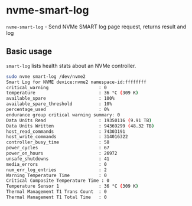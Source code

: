# nvme-smart-log

`nvme-smart-log` - Send NVMe SMART log page request, returns result and log

## Basic usage
`smart-log` lists health stats about an NVMe controller.

```bash
sudo nvme smart-log /dev/nvme2
Smart Log for NVME device:nvme2 namespace-id:ffffffff
critical_warning                   : 0
temperature                        : 36 °C (309 K)
available_spare                    : 100%
available_spare_threshold          : 10%
percentage_used                    : 0%
endurance group critical warning summary: 0
Data Units Read                    : 19350116 (9.91 TB)
Data Units Written                 : 94369299 (48.32 TB)
host_read_commands                 : 74303191
host_write_commands                : 314016322
controller_busy_time               : 58
power_cycles                       : 67
power_on_hours                     : 26972
unsafe_shutdowns                   : 41
media_errors                       : 0
num_err_log_entries                : 2
Warning Temperature Time           : 0
Critical Composite Temperature Time : 0
Temperature Sensor 1               : 36 °C (309 K)
Thermal Management T1 Trans Count  : 0
Thermal Management T1 Total Time   : 0
```
